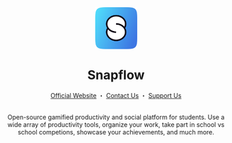 <div align="center">
	<a href="https://github.com/snapflowio">
  		<img src="https://raw.githubusercontent.com/snapflowio/.github/main/assets/logo.png" alt="Logo" width="95" height="95" />
	</a>
</div>

<div align="center">
	<h1>Snapflow</h1>
	<a href="https://snapflow.io">Official Website</a>
	・
    <a href="mailto:contact@snapflow.io">Contact Us</a>
	・
	<a href="#">Support Us</a>
</div>

<br>

<p align="center">
Open-source gamified productivity and social platform for students. Use a wide array of productivity tools, organize your work, take part in school vs school competions, showcase your achievements, and much more.
</p>
